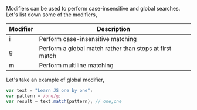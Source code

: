 
   Modifiers can be used to perform case-insensitive and global searches. Let's list down some of the modifiers,

   | Modifier | Description |
   |---- | ---------
   | i  | Perform case-insensitive matching |
   | g | Perform a global match rather than stops at first match  |
   | m | Perform multiline matching|

   Let's take an example of global modifier,

   ```javascript
   var text = "Learn JS one by one";
   var pattern = /one/g;
   var result = text.match(pattern); // one,one
   ```
